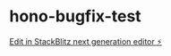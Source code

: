 # hono-bugfix-test

[Edit in StackBlitz next generation editor ⚡️](https://stackblitz.com/~/github.com/EdamAme-x/hono-bugfix-test)